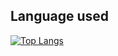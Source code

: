 ## Language used
[![Top Langs](https://github-readme-stats.vercel.app/api/top-langs/?username=thanh18n)](https://github.com/anuraghazra/github-readme-stats)
